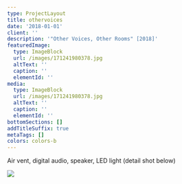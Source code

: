 ```yaml
---
type: ProjectLayout
title: othervoices
date: '2018-01-01'
client: ''
description: '"Other Voices, Other Rooms" [2018]'
featuredImage:
  type: ImageBlock
  url: /images/171241980378.jpg
  altText: ''
  caption: ''
  elementId: ''
media:
  type: ImageBlock
  url: /images/171241980378.jpg
  altText: ''
  caption: ''
  elementId: ''
bottomSections: []
addTitleSuffix: true
metaTags: []
colors: colors-b
---
```

Air vent, digital audio, speaker, LED light (detail shot below)

![](/images/190183469228_0.jpg)
